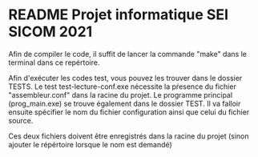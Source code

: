 # README Projet informatique SEI SICOM 2021

Afin de compiler le code, il suffit de lancer la commande "make" dans le terminal dans ce repértoire.

Afin d'exécuter les codes test, vous pouvez les trouver dans le dossier TESTS.
Le test test-lecture-conf.exe nécessite la pŕesence du fichier "assembleur.conf" dans la racine du projet.
Le programme principal (prog_main.exe) se trouve également dans le dossier TEST.
Il va falloir ensuite spécifier le nom du fichier configuration ainsi que celui du fichier source.

Ces deux fichiers doivent être enregistrés dans la racine du projet
(sinon ajouter le répértoire lorsque le nom est demandé)
